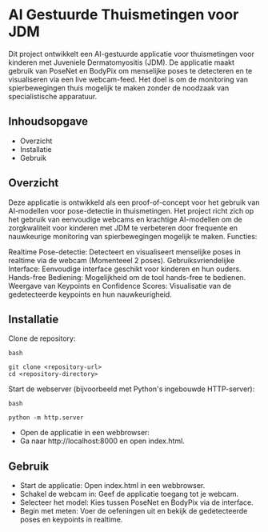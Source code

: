 # AI Gestuurde Thuismetingen voor JDM

Dit project ontwikkelt een AI-gestuurde applicatie voor thuismetingen voor kinderen met Juveniele Dermatomyositis (JDM). De applicatie maakt gebruik van PoseNet en BodyPix om menselijke poses te detecteren en te visualiseren via een live webcam-feed. Het doel is om de monitoring van spierbewegingen thuis mogelijk te maken zonder de noodzaak van specialistische apparatuur.
## Inhoudsopgave

- Overzicht
- Installatie
- Gebruik
    
    

## Overzicht

Deze applicatie is ontwikkeld als een proof-of-concept voor het gebruik van AI-modellen voor pose-detectie in thuismetingen. Het project richt zich op het gebruik van eenvoudige webcams en krachtige AI-modellen om de zorgkwaliteit voor kinderen met JDM te verbeteren door frequente en nauwkeurige monitoring van spierbewegingen mogelijk te maken.
Functies:

Realtime Pose-detectie: Detecteert en visualiseert menselijke poses in realtime via de webcam (Momenteeel 2 poses).
Gebruiksvriendelijke Interface: Eenvoudige interface geschikt voor kinderen en hun ouders.
Hands-free Bediening: Mogelijkheid om de tool hands-free te bedienen.
Weergave van Keypoints en Confidence Scores: Visualisatie van de gedetecteerde keypoints en hun nauwkeurigheid.



## Installatie

Clone de repository:

    bash

    git clone <repository-url>
    cd <repository-directory>



Start de webserver (bijvoorbeeld met Python's ingebouwde HTTP-server):

    bash

    python -m http.server

- Open de applicatie in een webbrowser:
- Ga naar http://localhost:8000 en open index.html.

## Gebruik

- Start de applicatie: Open index.html in een webbrowser.
- Schakel de webcam in: Geef de applicatie toegang tot je webcam.
- Selecteer het model: Kies tussen PoseNet en BodyPix via de interface.
- Begin met meten: Voer de oefeningen uit en bekijk de gedetecteerde poses en keypoints in realtime.




